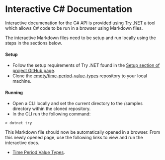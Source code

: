 # Interactive C# Documentation

Interactive documenation for the C# API is provided using [Try .NET](https://dotnet.microsoft.com/platform/try-dotnet) 
a tool which allows C# code to be run in a browser using Markdown files.

The interactive Markdown files need to be setup and run locally using the steps in the sections below.

#### Setup

* Follow the setup requirements of Try .NET found in the [Setup section of project GitHub page](https://github.com/dotnet/try/blob/master/DotNetTryLocal.md).
* Clone the [cmdty/time-period-value-types](https://github.com/cmdty/time-period-value-types) repository to your local machine.


#### Running

* Open a CLI locally and set the current directory to the /samples directory within the cloned repository.
* In the CLI run the following command:
```
> dotnet try
```

This Markdown file should now be automatically opened in a browser. From this newly opened page, use the following links to view and run the interactive docs.
* [Time Period Value Types](TimePeriodValueTypes.md).
